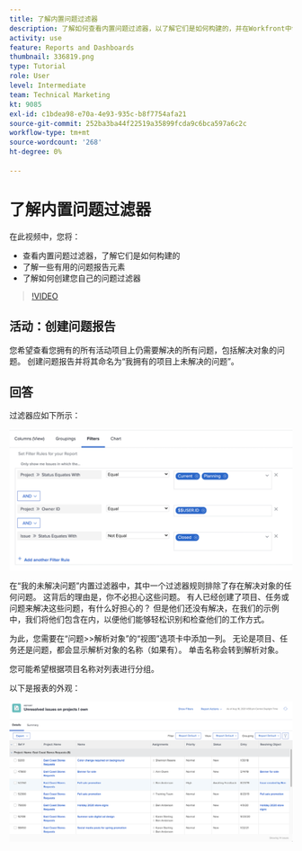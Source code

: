 ```yaml
---
title: 了解内置问题过滤器
description: 了解如何查看内置问题过滤器，以了解它们是如何构建的，并在Workfront中创建您自己的问题过滤器。
activity: use
feature: Reports and Dashboards
thumbnail: 336819.png
type: Tutorial
role: User
level: Intermediate
team: Technical Marketing
kt: 9085
exl-id: c1bdea98-e70a-4e93-935c-b8f7754afa21
source-git-commit: 252ba3ba44f22519a35899fcda9c6bca597a6c2c
workflow-type: tm+mt
source-wordcount: '268'
ht-degree: 0%

---
```


# 了解内置问题过滤器

在此视频中，您将：

* 查看内置问题过滤器，了解它们是如何构建的
* 了解一些有用的问题报告元素
* 了解如何创建您自己的问题过滤器

>[!VIDEO](https://video.tv.adobe.com/v/336819/?quality=12)

## 活动：创建问题报告

您希望查看您拥有的所有活动项目上仍需要解决的所有问题，包括解决对象的问题。 创建问题报告并将其命名为“我拥有的项目上未解决的问题”。

## 回答

过滤器应如下所示：

![用于创建问题过滤器的屏幕图像](assets/opening-built-in-issue-filters-1.png)

在“我的未解决问题”内置过滤器中，其中一个过滤器规则排除了存在解决对象的任何问题。 这背后的理由是，你不必担心这些问题。 有人已经创建了项目、任务或问题来解决这些问题，有什么好担心的？ 但是他们还没有解决，在我们的示例中，我们将他们包含在内，以便他们能够轻松识别和检查他们的工作方式。

为此，您需要在“问题>>解析对象”的“视图”选项卡中添加一列。 无论是项目、任务还是问题，都会显示解析对象的名称（如果有）。 单击名称会转到解析对象。

您可能希望根据项目名称对列表进行分组。

以下是报表的外观：

![问题报表的图像](assets/opening-built-in-issue-filters-2.png)
